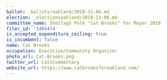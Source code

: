 ```yaml
---
ballot: _ballots/oakland/2018-11-06.md
election: _electionsoakland/2018-11-06.md
committee_name: Sheilagh Polk "Cat Brooks" for Mayor 2018
filer_id: '1405474'
is_accepted_expenditure_ceiling: true
is_incumbent: false
name: Cat Brooks
occupation: Executive/Community Organizer
photo_url: Cat-Brooks.png
twitter_url: CatsCommentary
website_url: https://www.catbrooksforoakland.com/
---
```

